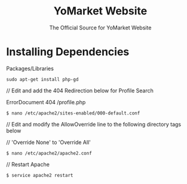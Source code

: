 <div align="center">
 <h1> YoMarket Website </h1>
 <p> The Official Source for YoMarket Website</p>
</div>

 # Installing Dependencies

<p>Packages/Libraries</p>

```
sudo apt-get install php-gd
```


<p>// Edit and add the 404 Redirection below for Profile Search</p>
<p>ErrorDocument 404 /profile.php</p>

```
$ nano /etc/apache2/sites-enabled/000-default.conf
```

<p>// Edit and modify the AllowOverride line to the following directory tags below</p>
<p>// 'Override None' to 'Override All'</p>

```
$ nano /etc/apache2/apache2.conf
```

<p>// Restart Apache</p>

```
$ service apache2 restart
```

